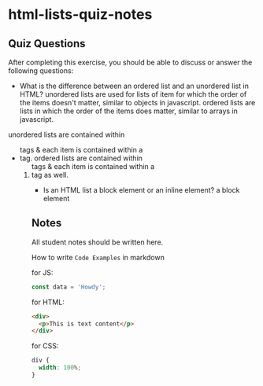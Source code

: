 # html-lists-quiz-notes

## Quiz Questions

After completing this exercise, you should be able to discuss or answer the following questions:

- What is the difference between an ordered list and an unordered list in HTML?
  unordered lists are used for lists of item for which the order of the items doesn't matter, similar to objects in javascript.
  ordered lists are lists in which the order of the items does matter, similar to arrays in javascript.

unordered lists are contained within <ul> tags & each item is contained within a <li> tag.
ordered lists are contained within <ol> tags & each item is contained within a <li> tag as well.

- Is an HTML list a block element or an inline element?
  a block element

## Notes

All student notes should be written here.

How to write `Code Examples` in markdown

for JS:

```javascript
const data = 'Howdy';
```

for HTML:

```html
<div>
  <p>This is text content</p>
</div>
```

for CSS:

```css
div {
  width: 100%;
}
```
